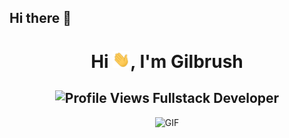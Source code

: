 ## Hi there 👋

<h1 align="center">Hi <img src="https://github.com/Gilbrush/Gilbrush/blob/main/Hi.gif" width="28px"/>, I'm Gilbrush</h1>
<h2 align="center">
  <img src="https://komarev.com/ghpvc/?username=Gilbrush&color=dc143c&style=for-the-badge" alt="Profile Views" style="height:21px;">
  Fullstack Developer
  <!--
  <a href="https://www.liberatosalerno.com">
    <img src="https://img.shields.io/badge/Portfolio-543DE0?style=for-the-badge&logo=About.me&logoColor=white" alt="Portfolio" style="height:22px;">
  </a>
  -->
</h2>
<div align="center">
 <img alt="GIF" src="https://media4.giphy.com/media/11KzOet1ElBDz2/giphy.gif?cid=6c09b952ufa3xxbbm0mpuadm2zaik3wjp4m9luz2ly0lyz8d&ep=v1_internal_gif_by_id&rid=giphy.gif&ct=g" />
</div>


<!--
**Gilbrush/Gilbrush** is a ✨ _special_ ✨ repository because its `README.md` (this file) appears on your GitHub profile.

Here are some ideas to get you started:

- 🔭 I’m currently working on ...
- 🌱 I’m currently learning ...
- 👯 I’m looking to collaborate on ...
- 🤔 I’m looking for help with ...
- 💬 Ask me about ...
- 📫 How to reach me: ...
- 😄 Pronouns: ...
- ⚡ Fun fact: ...
-->

